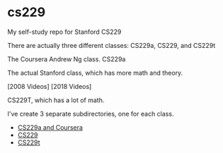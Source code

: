 # cs229

My self-study repo for Stanford CS229

There are actually three different classes: CS229a, CS229, and CS229t

The Coursera Andrew Ng class.  CS229a

The actual Stanford class, which has more math and theory.

[2008 Videos]
[2018 Videos]

CS229T, which has a lot of math.

I've create 3 separate subdirectories, one for each class.

- [CS229a and Coursera](cs229a/README.md)
- [CS229](cs229/README.md)
- [CS229t](cs229t/README.md)
